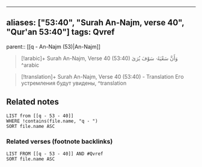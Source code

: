 
---
aliases: ["53:40", "Surah An-Najm, verse 40", "Qur'an 53:40"]
tags: Qvref
---

parent:: [[q - An-Najm (53)|An-Najm]]

> [!arabic]+ Surah An-Najm, Verse 40 (53:40)
> <span class="quran-arabic">وَأَنَّ سَعْيَهُۥ سَوْفَ يُرَىٰ</span>
^arabic

> [!translation]+ Surah An-Najm, Verse 40 (53:40) - Translation
> Его устремления будут увидены,
^translation



## Related notes
```dataview
LIST from [[q - 53 - 40]]
WHERE !contains(file.name, "q - ")
SORT file.name ASC
```

### Related verses (footnote backlinks)
```dataview
LIST FROM [[q - 53 - 40]] AND #Qvref
SORT file.name ASC
```


